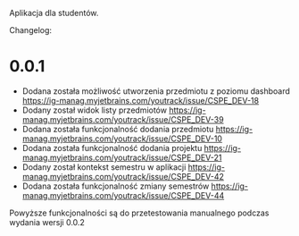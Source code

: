 Aplikacja dla studentów.


Changelog: 

# 0.0.1
- Dodana została możliwość utworzenia przedmiotu z poziomu dashboard https://ig-manag.myjetbrains.com/youtrack/issue/CSPE_DEV-18
- Dodany został widok listy przedmiotów https://ig-manag.myjetbrains.com/youtrack/issue/CSPE_DEV-39
- Dodana została funkcjonalność dodania przedmiotu https://ig-manag.myjetbrains.com/youtrack/issue/CSPE_DEV-10
- Dodana została funkcjonalność dodania projektu https://ig-manag.myjetbrains.com/youtrack/issue/CSPE_DEV-21
- Dodany został kontekst semestru w aplikacji https://ig-manag.myjetbrains.com/youtrack/issue/CSPE_DEV-42
- Dodana została funkcjonalność zmiany semestrów https://ig-manag.myjetbrains.com/youtrack/issue/CSPE_DEV-44

Powyższe funkcjonalności są do przetestowania manualnego podczas wydania wersji 0.0.2
